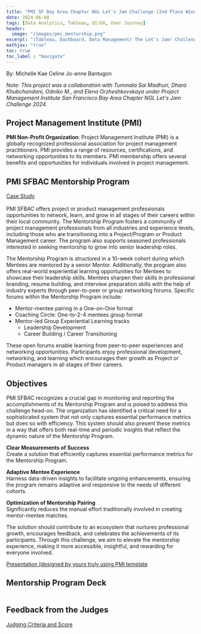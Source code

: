 ```yaml
---
title: "PMI SF Bay Area Chapter NGL Let's Jam Challenge (2nd Place Winner)"
date: 2024-06-08
tags: [Data Analytics, Tableau, UI/UX, User Journey]
header:
  image: "/images/pmi_mentorship.png"
excerpt: "(Tableau, Dashboard, Data Management) The Let's Jam! Challenge is an opportunity for you to showcase your talents and skills in project and product development, working alongside your peers to solve real-world business challenges. "
mathjax: "true"
toc: true
toc_label : "Navigate"
---
```

By: Michelle Kae Celine Jo-anne Bantugon<br>

<i> Note: This project was a collaboration with Tummala Sai Madhuri, Dhara Khubchandani, Odniko M., and Elena Orzheshkovskaya under Project Management Institute San Francisco Bay Area Chapter NGL Let's Jam Challenge 2024.</i><br>

## Project Management Institute (PMI)
<b>PMI Non-Profit Organization</b>: Project Management Institute (PMI) is a globally recognized professional association for project management practitioners. PMI provides a range of resources, certifications, and networking opportunities to its members. PMI membership offers several benefits and opportunities for individuals involved in project management. <br>

## PMI SFBAC Mentorship Program
[Case Study](https://docs.google.com/document/d/1SjgbHalPZTt2CRRIFBALj0i5RHHY7vjz5bK3PmxsAS8/edit?usp=drive_link) <br><br>
PMI SFBAC offers project or product management professionals opportunities to network, learn, and grow in all stages of their careers within their local community. The Mentorship Program fosters a community of project management professionals from all industries and experience levels, including those who are transitioning into a Project/Program or Product Management career. The program also supports seasoned professionals interested in seeking mentorship to grow into senior leadership roles.<br>

The Mentorship Program is structured in a 10-week cohort during which Mentees are mentored by a senior Mentor. Additionally, the program also offers real-world experiential learning opportunities for Mentees to showcase their leadership skills. Mentees sharpen their skills in professional branding, resume building, and interview preparation skills with the help of industry experts through peer-to-peer or group networking forums. Specific forums within the Mentorship Program include:
- Mentor-mentee pairing in a One-on-One format <br>
- Coaching Circle: One-to-2-4 mentees group format <br>
- Mentor-led Group Experiential Learning tracks <br>
    - Leadership Development <br>
    - Career Building / Career Transitioning<br>

These open forums enable learning from peer-to-peer experiences and networking opportunities. Participants enjoy professional development, networking, and learning which encourages their growth as Project or Product managers in all stages of their careers.<br>

## Objectives
PMI SFBAC recognizes a crucial gap in monitoring and reporting the accomplishments of its Mentorship Program and is poised to address this challenge head-on. The organization has identified a critical need for a sophisticated system that not only captures essential performance metrics but does so with efficiency. This system should also present these metrics in a way that offers both real-time and periodic insights that reflect the dynamic nature of the Mentorship Program.<br>

<b>Clear Measurements of Success</b><br>
Create a solution that efficiently captures essential performance metrics for the Mentorship Program.<br>

<b>Adaptive Mentee Experience</b><br>
Harness data-driven insights to facilitate ongoing enhancements, ensuring the program remains adaptive and responsive to the needs of different cohorts.<br>

<b>Optimization of Mentorship Pairing</b><br>
Significantly reduces the manual effort traditionally involved in creating mentor-mentee matches.<br>

The solution should contribute to an ecosystem that nurtures professional growth, encourages feedback, and celebrates the achievements of its participants. Through this challenge, we aim to elevate the mentorship experience, making it more accessible, insightful, and rewarding for everyone involved.<br>


[Presentation (designed by yours truly using PMI template](https://www.canva.com/design/DAGKxlcBX0M/hGKFb-RbyD4DYKdBOCFzxw/view?utm_content=DAGKxlcBX0M&utm_campaign=share_your_design&utm_medium=link&utm_source=shareyourdesignpanel) <br>

## Mentorship Program Deck
<img src="{{ site.url }}{{ site.baseurl }}/images/TMP.png" alt=""><br>
<img src="{{ site.url }}{{ site.baseurl }}/images/TMP1.png" alt=""><br>
<img src="{{ site.url }}{{ site.baseurl }}/images/TMP2.png" alt=""><br>
<img src="{{ site.url }}{{ site.baseurl }}/images/TMP3.png" alt=""><br>
<img src="{{ site.url }}{{ site.baseurl }}/images/TMP4.png" alt=""><br>
<img src="{{ site.url }}{{ site.baseurl }}/images/TMP5.png" alt=""><br>
<img src="{{ site.url }}{{ site.baseurl }}/images/TMP6.png" alt=""><br>
<img src="{{ site.url }}{{ site.baseurl }}/images/TMP7.png" alt=""><br>
<img src="{{ site.url }}{{ site.baseurl }}/images/TMP8.png" alt=""><br>
<img src="{{ site.url }}{{ site.baseurl }}/images/TMP9.png" alt=""><br>
<img src="{{ site.url }}{{ site.baseurl }}/images/TMP10.png" alt=""><br>
<img src="{{ site.url }}{{ site.baseurl }}/images/TMP11.png" alt=""><br>
<img src="{{ site.url }}{{ site.baseurl }}/images/TMP12.png" alt=""><br>
<img src="{{ site.url }}{{ site.baseurl }}/images/TMP13.png" alt=""><br>
<img src="{{ site.url }}{{ site.baseurl }}/images/TMP14.png" alt=""><br>
<img src="{{ site.url }}{{ site.baseurl }}/images/TMP15.png" alt=""><br>
<img src="{{ site.url }}{{ site.baseurl }}/images/TMP16.png" alt=""><br>

## Feedback from the Judges
[Judging Criteria and Score](https://docs.google.com/spreadsheets/d/1M5fZxc6jP_045xIr8-yE_YDPZ8PRHoORnoRFkRBCfpg/edit?gid=0#gid=0)<br>

